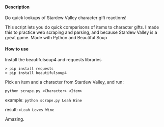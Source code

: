 #### Description
Do quick lookups of Stardew Valley character gift reactions!

This script lets you do quick comparisons of items to character gifts. I made this to practice web scraping and parsing, and because Stardew Valley is a great game. Made with Python and Beautiful Soup

#### How to use

Install the beautifulsoup4 and requests libraries

```
> pip install requests
> pip install beautifulsoup4
```

Pick an item and a character from Stardew Valley, and run:

`python scrape.py <Character> <Item>`

example: `python scrape.py Leah Wine`

result: `>Leah Loves Wine`

Amazing.
